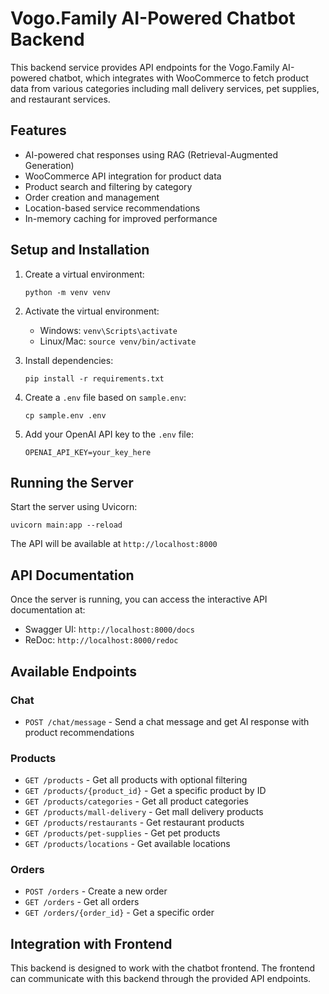 # Vogo.Family AI-Powered Chatbot Backend

This backend service provides API endpoints for the Vogo.Family AI-powered chatbot, which integrates with WooCommerce to fetch product data from various categories including mall delivery services, pet supplies, and restaurant services.

## Features

- AI-powered chat responses using RAG (Retrieval-Augmented Generation)
- WooCommerce API integration for product data
- Product search and filtering by category
- Order creation and management
- Location-based service recommendations
- In-memory caching for improved performance

## Setup and Installation

1. Create a virtual environment:
   ```
   python -m venv venv
   ```

2. Activate the virtual environment:
   - Windows: `venv\Scripts\activate`
   - Linux/Mac: `source venv/bin/activate`

3. Install dependencies:
   ```
   pip install -r requirements.txt
   ```

4. Create a `.env` file based on `sample.env`:
   ```
   cp sample.env .env
   ```

5. Add your OpenAI API key to the `.env` file:
   ```
   OPENAI_API_KEY=your_key_here
   ```

## Running the Server

Start the server using Uvicorn:

```
uvicorn main:app --reload
```

The API will be available at `http://localhost:8000`

## API Documentation

Once the server is running, you can access the interactive API documentation at:

- Swagger UI: `http://localhost:8000/docs`
- ReDoc: `http://localhost:8000/redoc`

## Available Endpoints

### Chat

- `POST /chat/message` - Send a chat message and get AI response with product recommendations

### Products

- `GET /products` - Get all products with optional filtering
- `GET /products/{product_id}` - Get a specific product by ID
- `GET /products/categories` - Get all product categories
- `GET /products/mall-delivery` - Get mall delivery products
- `GET /products/restaurants` - Get restaurant products
- `GET /products/pet-supplies` - Get pet products
- `GET /products/locations` - Get available locations

### Orders

- `POST /orders` - Create a new order
- `GET /orders` - Get all orders
- `GET /orders/{order_id}` - Get a specific order

## Integration with Frontend

This backend is designed to work with the chatbot frontend. The frontend can communicate with this backend through the provided API endpoints.
